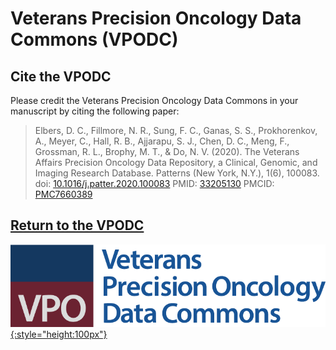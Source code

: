 # Veterans Precision Oncology Data Commons (VPODC)

## Cite the VPODC

Please credit the Veterans Precision Oncology Data Commons in your manuscript by citing the following paper:

> Elbers, D. C., Fillmore, N. R., Sung, F. C., Ganas, S. S., Prokhorenkov, A., Meyer, C., Hall, R. B., Ajjarapu, S. J., Chen, D. C., Meng, F., Grossman, R. L., Brophy, M. T., & Do, N. V. (2020). The Veterans Affairs Precision Oncology Data Repository, a Clinical, Genomic, and Imaging Research Database. Patterns (New York, N.Y.), 1(6), 100083. doi: [10.1016/j.patter.2020.100083][doi link] PMID: [33205130][pmid link] PMCID: [PMC7660389][pmcid link]

## [Return to the VPODC][VPODC Platform]

[![VPODC Logo][img VPODC logo]{:style="height:100px"}][VPODC Platform]

<!-- Links and Images -->
[VPODC Platform]: https://vpodc.data-commons.org/
[Gen3.org]: https://gen3.org/
[img VPODC logo]: ./img/vpodc-logo.png
[img Gen3 logo]: ./img/gen3blue.png
[doi link]: https://doi.org/10.1016/j.patter.2020.100083
[pmcid link]: http://www.ncbi.nlm.nih.gov/pmc/articles/pmc7660389/
[pmid link]: https://pubmed.ncbi.nlm.nih.gov/33205130/
